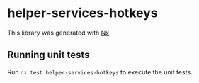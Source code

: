 # helper-services-hotkeys

This library was generated with [Nx](https://nx.dev).

## Running unit tests

Run `nx test helper-services-hotkeys` to execute the unit tests.
